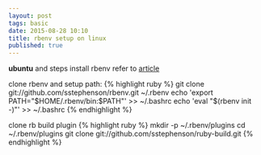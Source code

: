 ```yaml
---
layout: post
tags: basic
date: 2015-08-28 10:10
title: rbenv setup on linux
published: true
---
```


**ubuntu** and steps install rbenv
refer to [article]

<p/>
clone rbenv and setup path:
{% highlight ruby %}
git clone git://github.com/sstephenson/rbenv.git ~/.rbenv
echo 'export PATH="$HOME/.rbenv/bin:$PATH"' >> ~/.bashrc
echo 'eval "$(rbenv init -)"' >> ~/.bashrc
{% endhighlight %}

<p/>
clone rb build plugin
{% highlight ruby %}
mkdir -p ~/.rbenv/plugins
cd ~/.rbenv/plugins
git clone git://github.com/sstephenson/ruby-build.git
{% endhighlight %}

[article]: http://about.ac/2012/04/install-ruby-with-rbenv.html
